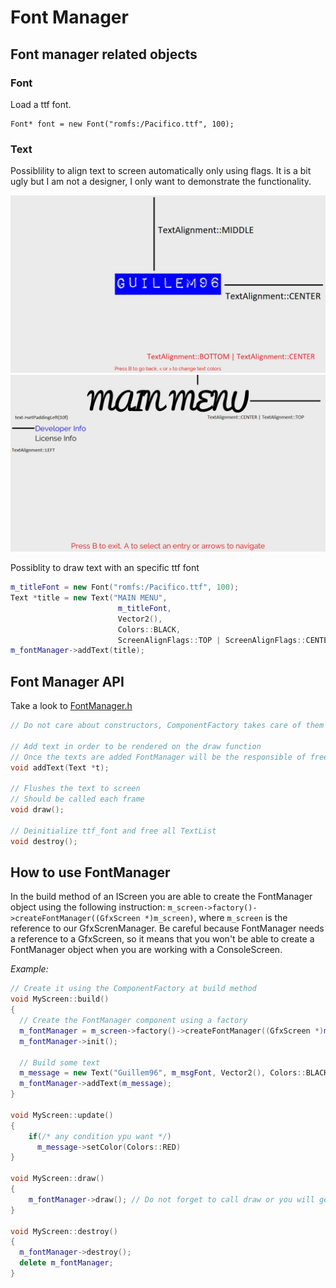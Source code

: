 # Font Manager

## Font manager related objects
### Font

Load a ttf font.

```                   /* (font_path, font_size) */
Font* font = new Font("romfs:/Pacifico.ttf", 100);
```

### Text

Possiblility to align text to screen automatically only using flags.
It is a bit ugly but I am not a designer, I only want to demonstrate the functionality.

![Text alignment](img/basic-screen.jpg)
![Text alignment](img/main-menu.jpg)

Possiblity to draw text with an specific ttf font

```cpp
m_titleFont = new Font("romfs:/Pacifico.ttf", 100);
Text *title = new Text("MAIN MENU",                                    // Text to render 
                        m_titleFont,                                   // Specify the font
                        Vector2(),                                     // Text position, in this case is useless because vertical and horizontal alignment is set
                        Colors::BLACK,                                 // Text color
                        ScreenAlignFlags::TOP | ScreenAlignFlags::CENTER); // Set the alignment
m_fontManager->addText(title);
```

## Font Manager API

Take a look to [FontManager.h](src/include/font-manager/FontManager.h)

```cpp
// Do not care about constructors, ComponentFactory takes care of them

// Add text in order to be rendered on the draw function
// Once the texts are added FontManager will be the responsible of free them
void addText(Text *t);

// Flushes the text to screen
// Should be called each frame
void draw();

// Deinitialize ttf_font and free all TextList
void destroy();
```

## How to use FontManager

In the build method of an IScreen you are able to create the FontManager object using the following instruction: ``m_screen->factory()->createFontManager((GfxScreen *)m_screen)``, where ``m_screen`` is the reference to our GfxScrenManager.
Be careful because FontManager needs a reference to a GfxScreen, so it means that you won't be able to create a FontManager object when you are working with a ConsoleScreen.

*Example:*

```cpp
// Create it using the ComponentFactory at build method
void MyScreen::build()
{
  // Create the FontManager component using a factory
  m_fontManager = m_screen->factory()->createFontManager((GfxScreen *)m_screen);
  m_fontManager->init();

  // Build some text 
  m_message = new Text("Guillem96", m_msgFont, Vector2(), Colors::BLACK, ScreenAlignFlags::MIDDLE | ScreenAlignFlags::CENTER);
  m_fontManager->addText(m_message);
}

void MyScreen::update()
{
    if(/* any condition ypu want */)
      m_message->setColor(Colors::RED)
}

void MyScreen::draw()
{
    m_fontManager->draw(); // Do not forget to call draw or you will get the screen empty
}

void MyScreen::destroy()
{
  m_fontManager->destroy();
  delete m_fontManager;
}
```